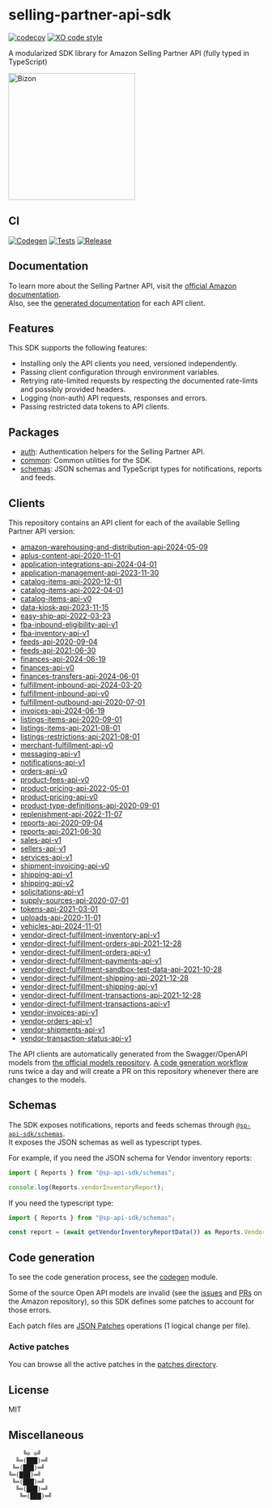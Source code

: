 # selling-partner-api-sdk

[![codecov](https://codecov.io/gh/bizon/selling-partner-api-sdk/branch/master/graph/badge.svg?token=tqBs3JHHP2)](https://codecov.io/gh/bizon/selling-partner-api-sdk)
[![XO code style](https://img.shields.io/badge/code_style-xo-cyan)](https://github.com/xojs/xo)

A modularized SDK library for Amazon Selling Partner API (fully typed in TypeScript)

[<img src="https://files.bizon.solutions/images/logo/bizon-horizontal.png" alt="Bizon" width="250"/>](https://www.bizon.solutions?utm_source=github&utm_medium=readme&utm_campaign=selling-partner-api-sdk)

## CI

[![Codegen](https://github.com/bizon/selling-partner-api-sdk/actions/workflows/codegen.yml/badge.svg)](https://github.com/bizon/selling-partner-api-sdk/actions/workflows/codegen.yml)
[![Tests](https://github.com/bizon/selling-partner-api-sdk/actions/workflows/tests.yml/badge.svg)](https://github.com/bizon/selling-partner-api-sdk/actions/workflows/tests.yml)
[![Release](https://github.com/bizon/selling-partner-api-sdk/actions/workflows/release.yml/badge.svg)](https://github.com/bizon/selling-partner-api-sdk/actions/workflows/release.yml)

## Documentation

To learn more about the Selling Partner API, visit the [official Amazon documentation](https://developer-docs.amazon.com/sp-api/docs).  
Also, see the [generated documentation](https://bizon.github.io/selling-partner-api-sdk/) for each API client.

## Features

This SDK supports the following features:

- Installing only the API clients you need, versioned independently.
- Passing client configuration through environment variables.
- Retrying rate-limited requests by respecting the documented rate-limts and possibly provided headers.
- Logging (non-auth) API requests, responses and errors.
- Passing restricted data tokens to API clients.

## Packages

- [auth](https://www.github.com/bizon/selling-partner-api-sdk/tree/master/packages/auth): Authentication helpers for the Selling Partner API.
- [common](https://www.github.com/bizon/selling-partner-api-sdk/tree/master/packages/common): Common utilities for the SDK.
- [schemas](https://www.github.com/bizon/selling-partner-api-sdk/tree/master/packages/schemas): JSON schemas and TypeScript types for notifications, reports and feeds.

## Clients

This repository contains an API client for each of the available Selling Partner API version:

<!---
Generated using:

ls clients | sed 's$\(.*\)$- [\1](https://www.github.com/bizon/selling-partner-api-sdk/tree/master/clients/\1)$' | pbcopy
-->

- [amazon-warehousing-and-distribution-api-2024-05-09](https://www.github.com/bizon/selling-partner-api-sdk/tree/master/clients/amazon-warehousing-and-distribution-api-2024-05-09)
- [aplus-content-api-2020-11-01](https://www.github.com/bizon/selling-partner-api-sdk/tree/master/clients/aplus-content-api-2020-11-01)
- [application-integrations-api-2024-04-01](https://www.github.com/bizon/selling-partner-api-sdk/tree/master/clients/application-integrations-api-2024-04-01)
- [application-management-api-2023-11-30](https://www.github.com/bizon/selling-partner-api-sdk/tree/master/clients/application-management-api-2023-11-30)
- [catalog-items-api-2020-12-01](https://www.github.com/bizon/selling-partner-api-sdk/tree/master/clients/catalog-items-api-2020-12-01)
- [catalog-items-api-2022-04-01](https://www.github.com/bizon/selling-partner-api-sdk/tree/master/clients/catalog-items-api-2022-04-01)
- [catalog-items-api-v0](https://www.github.com/bizon/selling-partner-api-sdk/tree/master/clients/catalog-items-api-v0)
- [data-kiosk-api-2023-11-15](https://www.github.com/bizon/selling-partner-api-sdk/tree/master/clients/data-kiosk-api-2023-11-15)
- [easy-ship-api-2022-03-23](https://www.github.com/bizon/selling-partner-api-sdk/tree/master/clients/easy-ship-api-2022-03-23)
- [fba-inbound-eligibility-api-v1](https://www.github.com/bizon/selling-partner-api-sdk/tree/master/clients/fba-inbound-eligibility-api-v1)
- [fba-inventory-api-v1](https://www.github.com/bizon/selling-partner-api-sdk/tree/master/clients/fba-inventory-api-v1)
- [feeds-api-2020-09-04](https://www.github.com/bizon/selling-partner-api-sdk/tree/master/clients/feeds-api-2020-09-04)
- [feeds-api-2021-06-30](https://www.github.com/bizon/selling-partner-api-sdk/tree/master/clients/feeds-api-2021-06-30)
- [finances-api-2024-06-19](https://www.github.com/bizon/selling-partner-api-sdk/tree/master/clients/finances-api-2024-06-19)
- [finances-api-v0](https://www.github.com/bizon/selling-partner-api-sdk/tree/master/clients/finances-api-v0)
- [finances-transfers-api-2024-06-01](https://www.github.com/bizon/selling-partner-api-sdk/tree/master/clients/finances-transfers-api-2024-06-01)
- [fulfillment-inbound-api-2024-03-20](https://www.github.com/bizon/selling-partner-api-sdk/tree/master/clients/fulfillment-inbound-api-2024-03-20)
- [fulfillment-inbound-api-v0](https://www.github.com/bizon/selling-partner-api-sdk/tree/master/clients/fulfillment-inbound-api-v0)
- [fulfillment-outbound-api-2020-07-01](https://www.github.com/bizon/selling-partner-api-sdk/tree/master/clients/fulfillment-outbound-api-2020-07-01)
- [invoices-api-2024-06-19](https://www.github.com/bizon/selling-partner-api-sdk/tree/master/clients/invoices-api-2024-06-19)
- [listings-items-api-2020-09-01](https://www.github.com/bizon/selling-partner-api-sdk/tree/master/clients/listings-items-api-2020-09-01)
- [listings-items-api-2021-08-01](https://www.github.com/bizon/selling-partner-api-sdk/tree/master/clients/listings-items-api-2021-08-01)
- [listings-restrictions-api-2021-08-01](https://www.github.com/bizon/selling-partner-api-sdk/tree/master/clients/listings-restrictions-api-2021-08-01)
- [merchant-fulfillment-api-v0](https://www.github.com/bizon/selling-partner-api-sdk/tree/master/clients/merchant-fulfillment-api-v0)
- [messaging-api-v1](https://www.github.com/bizon/selling-partner-api-sdk/tree/master/clients/messaging-api-v1)
- [notifications-api-v1](https://www.github.com/bizon/selling-partner-api-sdk/tree/master/clients/notifications-api-v1)
- [orders-api-v0](https://www.github.com/bizon/selling-partner-api-sdk/tree/master/clients/orders-api-v0)
- [product-fees-api-v0](https://www.github.com/bizon/selling-partner-api-sdk/tree/master/clients/product-fees-api-v0)
- [product-pricing-api-2022-05-01](https://www.github.com/bizon/selling-partner-api-sdk/tree/master/clients/product-pricing-api-2022-05-01)
- [product-pricing-api-v0](https://www.github.com/bizon/selling-partner-api-sdk/tree/master/clients/product-pricing-api-v0)
- [product-type-definitions-api-2020-09-01](https://www.github.com/bizon/selling-partner-api-sdk/tree/master/clients/product-type-definitions-api-2020-09-01)
- [replenishment-api-2022-11-07](https://www.github.com/bizon/selling-partner-api-sdk/tree/master/clients/replenishment-api-2022-11-07)
- [reports-api-2020-09-04](https://www.github.com/bizon/selling-partner-api-sdk/tree/master/clients/reports-api-2020-09-04)
- [reports-api-2021-06-30](https://www.github.com/bizon/selling-partner-api-sdk/tree/master/clients/reports-api-2021-06-30)
- [sales-api-v1](https://www.github.com/bizon/selling-partner-api-sdk/tree/master/clients/sales-api-v1)
- [sellers-api-v1](https://www.github.com/bizon/selling-partner-api-sdk/tree/master/clients/sellers-api-v1)
- [services-api-v1](https://www.github.com/bizon/selling-partner-api-sdk/tree/master/clients/services-api-v1)
- [shipment-invoicing-api-v0](https://www.github.com/bizon/selling-partner-api-sdk/tree/master/clients/shipment-invoicing-api-v0)
- [shipping-api-v1](https://www.github.com/bizon/selling-partner-api-sdk/tree/master/clients/shipping-api-v1)
- [shipping-api-v2](https://www.github.com/bizon/selling-partner-api-sdk/tree/master/clients/shipping-api-v2)
- [solicitations-api-v1](https://www.github.com/bizon/selling-partner-api-sdk/tree/master/clients/solicitations-api-v1)
- [supply-sources-api-2020-07-01](https://www.github.com/bizon/selling-partner-api-sdk/tree/master/clients/supply-sources-api-2020-07-01)
- [tokens-api-2021-03-01](https://www.github.com/bizon/selling-partner-api-sdk/tree/master/clients/tokens-api-2021-03-01)
- [uploads-api-2020-11-01](https://www.github.com/bizon/selling-partner-api-sdk/tree/master/clients/uploads-api-2020-11-01)
- [vehicles-api-2024-11-01](https://www.github.com/bizon/selling-partner-api-sdk/tree/master/clients/vehicles-api-2024-11-01)
- [vendor-direct-fulfillment-inventory-api-v1](https://www.github.com/bizon/selling-partner-api-sdk/tree/master/clients/vendor-direct-fulfillment-inventory-api-v1)
- [vendor-direct-fulfillment-orders-api-2021-12-28](https://www.github.com/bizon/selling-partner-api-sdk/tree/master/clients/vendor-direct-fulfillment-orders-api-2021-12-28)
- [vendor-direct-fulfillment-orders-api-v1](https://www.github.com/bizon/selling-partner-api-sdk/tree/master/clients/vendor-direct-fulfillment-orders-api-v1)
- [vendor-direct-fulfillment-payments-api-v1](https://www.github.com/bizon/selling-partner-api-sdk/tree/master/clients/vendor-direct-fulfillment-payments-api-v1)
- [vendor-direct-fulfillment-sandbox-test-data-api-2021-10-28](https://www.github.com/bizon/selling-partner-api-sdk/tree/master/clients/vendor-direct-fulfillment-sandbox-test-data-api-2021-10-28)
- [vendor-direct-fulfillment-shipping-api-2021-12-28](https://www.github.com/bizon/selling-partner-api-sdk/tree/master/clients/vendor-direct-fulfillment-shipping-api-2021-12-28)
- [vendor-direct-fulfillment-shipping-api-v1](https://www.github.com/bizon/selling-partner-api-sdk/tree/master/clients/vendor-direct-fulfillment-shipping-api-v1)
- [vendor-direct-fulfillment-transactions-api-2021-12-28](https://www.github.com/bizon/selling-partner-api-sdk/tree/master/clients/vendor-direct-fulfillment-transactions-api-2021-12-28)
- [vendor-direct-fulfillment-transactions-api-v1](https://www.github.com/bizon/selling-partner-api-sdk/tree/master/clients/vendor-direct-fulfillment-transactions-api-v1)
- [vendor-invoices-api-v1](https://www.github.com/bizon/selling-partner-api-sdk/tree/master/clients/vendor-invoices-api-v1)
- [vendor-orders-api-v1](https://www.github.com/bizon/selling-partner-api-sdk/tree/master/clients/vendor-orders-api-v1)
- [vendor-shipments-api-v1](https://www.github.com/bizon/selling-partner-api-sdk/tree/master/clients/vendor-shipments-api-v1)
- [vendor-transaction-status-api-v1](https://www.github.com/bizon/selling-partner-api-sdk/tree/master/clients/vendor-transaction-status-api-v1)

The API clients are automatically generated from the Swagger/OpenAPI models from [the official models repository](https://github.com/amzn/selling-partner-api-models).
[A code generation workflow](https://github.com/bizon/selling-partner-api-sdk/actions/workflows/codegen.yml) runs twice a day and will create a PR on this repository whenever there are changes to the models.

## Schemas

The SDK exposes notifications, reports and feeds schemas through [`@sp-api-sdk/schemas`](https://www.github.com/bizon/selling-partner-api-sdk/tree/master/packages/schemas).  
It exposes the JSON schemas as well as typescript types.

For example, if you need the JSON schema for Vendor inventory reports:

```js
import { Reports } from "@sp-api-sdk/schemas";

console.log(Reports.vendorInventoryReport);
```

If you need the typescript type:

```ts
import { Reports } from "@sp-api-sdk/schemas";

const report = (await getVendorInventoryReportData()) as Reports.VendorInventoryReport;
```

## Code generation

To see the code generation process, see the [codegen](https://www.github.com/bizon/selling-partner-api-sdk/tree/master/codegen) module.

Some of the source Open API models are invalid (see the [issues](https://github.com/amzn/selling-partner-api-models/issues) and [PRs](https://github.com/amzn/selling-partner-api-models/pulls) on the Amazon repository), so this SDK defines some patches to account for those errors.

Each patch files are [JSON Patches](http://jsonpatch.com/) operations (1 logical change per file).

### Active patches

You can browse all the active patches in the [patches directory](https://github.com/bizon/selling-partner-api-sdk/tree/master/codegen/patches).

## License

MIT

## Miscellaneous

```
    ╚⊙ ⊙╝
  ╚═(███)═╝
 ╚═(███)═╝
╚═(███)═╝
 ╚═(███)═╝
  ╚═(███)═╝
   ╚═(███)═╝
```
